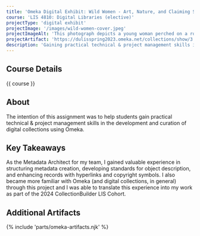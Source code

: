 ```yaml
---
title: 'Omeka Digital Exhibit: Wild Women - Art, Nature, and Claiming Space in US National Parks'
course: 'LIS 4810: Digital Libraries (elective)'
projectType: 'digital exhibit'
projectImage: '/images/wild-women-cover.jpeg'
projectImageAlt: 'This photograph depicts a young woman perched on a rock, the breeze lifting her skirt slightly while she smiles'
projectArtifact: 'https://dulisspring2023.omeka.net/collections/show/3'
description: 'Gaining practical technical & project management skills in the development and curation of digital collections using Omeka'
---
```


## Course Details

{{ course }}

## About

The intention of this assignment was to help students gain practical technical & project management skills in the development and curation of digital collections using Omeka.

## Key Takeaways

As the Metadata Architect for my team, I gained valuable experience in structuring metadata creation, developing standards for object description, and enhancing records with hyperlinks and copyright symbols. I also became more familiar with Omeka (and digital collections, in general) through this project and I was able to translate this experience into my work as part of the 2024 CollectionBuilder LIS Cohort.

## Additional Artifacts

{% include 'parts/omeka-artifacts.njk' %}
